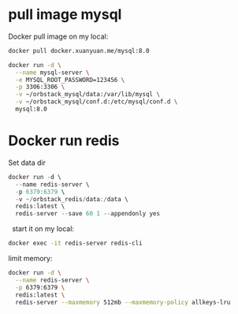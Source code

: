 # pull image mysql

Docker pull image on my local:

```bash
docker pull docker.xuanyuan.me/mysql:8.0
```

```bash
docker run -d \
  --name mysql-server \
  -e MYSQL_ROOT_PASSWORD=123456 \
  -p 3306:3306 \
  -v ~/orbstack_mysql/data:/var/lib/mysql \
  -v ~/orbstack_mysql/conf.d:/etc/mysql/conf.d \
  mysql:8.0

```





# Docker run redis

Set data dir

```c
docker run -d \
  --name redis-server \
  -p 6379:6379 \
  -v ~/orbstack_redis/data:/data \
  redis:latest \
  redis-server --save 60 1 --appendonly yes
```

  start it on my local:

```bash
docker exec -it redis-server redis-cli
```



limit memory:

```bash
docker run -d \
  --name redis-server \
  -p 6379:6379 \
  redis:latest \
  redis-server --maxmemory 512mb --maxmemory-policy allkeys-lru
```

